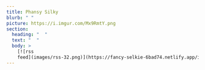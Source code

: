 ```yaml
---
title: Phansy Silky
blurb: " "
picture: https://i.imgur.com/Mx9RmtY.png
section:
  heading: "  "
  text: "  "
  body: >
    [![rss
    feed](images/rss-32.png)](https://fancy-selkie-6bad74.netlify.app/index.xml)
---
```

